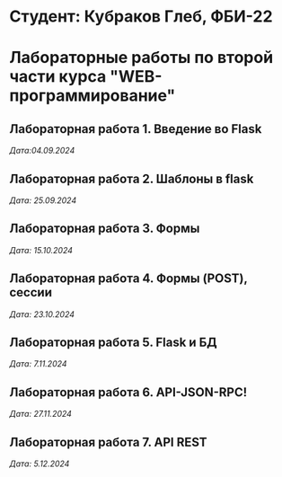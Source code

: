 # Студент: Кубраков Глеб, ФБИ-22
# Лабораторные работы по второй части курса "WEB-программирование"
## Лабораторная работа 1. Введение во Flask

*Дата:04.09.2024*

## Лабораторная работа 2. Шаблоны в flask
*Дата: 25.09.2024*

## Лабораторная работа 3. Формы

*Дата: 15.10.2024*

## Лабораторная работа 4. Формы (POST), сессии
*Дата: 23.10.2024*

## Лабораторная работа 5. Flask и БД
*Дата: 7.11.2024*

## Лабораторная работа 6. API-JSON-RPC!
*Дата: 27.11.2024*

## Лабораторная работа 7. API REST
*Дата: 5.12.2024*
